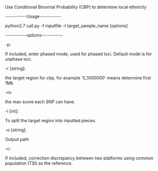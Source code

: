 
Use Conditional Binomial Probability (CBP) to determine local ethnicity

-----------Usage-----------

python2.7 call.py -f inputfile -t target_sample_name [options]

-----------options-----------

-p:

If included, enter phased mode, used for phased loci. Default mode is for unphase loci.

-r [string]:

the target region for cbp, for example '0_1000000' means determine first 1Mb 

-m:

the max score each SNP can have.

-i [int]:

To split the target region into inputted pieces.

-o [string]:

Output path

-c:

If included, correction discrepancy between two platforms using common population (TSI) as the reference.

